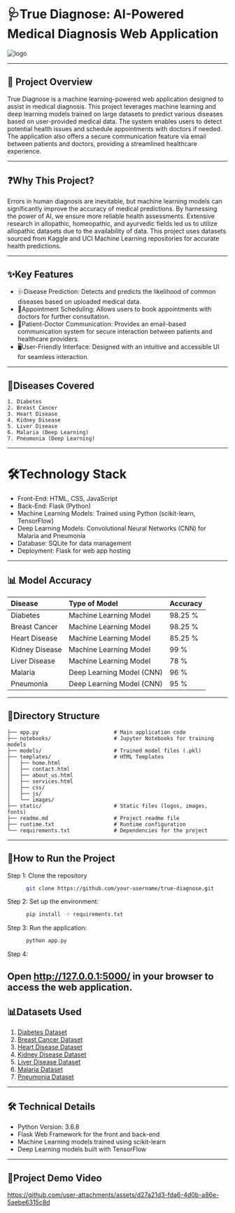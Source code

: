 
# 🩺True Diagnose: AI-Powered Medical Diagnosis Web Application



![logo](https://github.com/user-attachments/assets/0fb60c09-9fce-4e90-8bf1-ffca209a0611)

---

## 📖 Project Overview

True Diagnose is a machine learning-powered web application designed to assist in medical diagnosis. This project leverages machine learning and deep learning models trained on large datasets to predict various diseases based on user-provided medical data. The system enables users to detect potential health issues and schedule appointments with doctors if needed. The application also offers a secure communication feature via email between patients and doctors, providing a streamlined healthcare experience.

---

## ❓Why This Project?

Errors in human diagnosis are inevitable, but machine learning models can significantly improve the accuracy of medical predictions. By harnessing the power of AI, we ensure more reliable health assessments. Extensive research in allopathic, homeopathic, and ayurvedic fields led us to utilize allopathic datasets due to the availability of data. This project uses datasets sourced from Kaggle and UCI Machine Learning repositories for accurate health predictions.

---

## ✨Key Features

 - 🩺Disease Prediction: Detects and predicts the likelihood of common diseases based on uploaded medical data.
 - 📅Appointment Scheduling: Allows users to book appointments with doctors for further consultation.
 - 📧Patient-Doctor Communication: Provides an email-based communication system for secure interaction between patients and healthcare providers.
 - 🖥️User-Friendly Interface: Designed with an intuitive and accessible UI for seamless interaction.

---

## 🦠Diseases Covered

    1. Diabetes
    2. Breast Cancer
    3. Heart Disease
    4. Kidney Disease
    5. Liver Disease
    6. Malaria (Deep Learning)
    7. Pneumonia (Deep Learning)
---

# 🛠️Technology Stack

+ Front-End: HTML, CSS, JavaScript
+ Back-End: Flask (Python)
+ Machine Learning Models: Trained using Python (scikit-learn, TensorFlow)
+ Deep Learning Models: Convolutional Neural Networks (CNN) for Malaria and Pneumonia
+ Database: SQLite for data management
+ Deployment: Flask for web app hosting
  
---
## 📊 Model Accuracy

| Disease | Type of Model    | Accuracy   |
| :-------- | :------- | :------------------------- |
| Diabetes | Machine Learning Model | 98.25 % |
| Breast Cancer | Machine Learning Model | 98.25 % |
| Heart Disease     | Machine Learning Model | 85.25 %|
| Kidney Disease | Machine Learning Model| 99 % |
| Liver Disease | Machine Learning Model | 78 %|
| Malaria | Deep Learning Model (CNN) | 96 % |
| Pneumonia | Deep Learning Model (CNN) | 95 % |
---
## 📁Directory Structure

    ├── app.py                        # Main application code
    ├── notebooks/                    # Jupyter Notebooks for training models
    ├── models/                       # Trained model files (.pkl)
    ├── templates/                    # HTML Templates
    │   ├── home.html
    │   ├── contact.html
    │   ├── about_us.html
    │   ├── services.html
    │   ├── css/
    │   ├── js/
    │   └── images/
    ├── static/                       # Static files (logos, images, fonts)
    ├── readme.md                     # Project readme file
    ├── runtime.txt                   # Runtime configuration
    └── requirements.txt              # Dependencies for the project
---
## 🚀How to Run the Project

  Step 1: Clone the repository
  
  ```bash
        git clone https://github.com/your-username/true-diagnose.git
  ```

  Step 2: Set up the environment:

  ```bash
        pip install -r requirements.txt
  ```

  Step 3: Run the application:

  ```bash
        python app.py
  ```

  Step 4: 
  
  Open http://127.0.0.1:5000/ in your browser to access the web application.
---
## 📊Datasets Used

1. [Diabetes Dataset](https://www.kaggle.com/datasets/uciml/pima-indians-diabetes-database)
2. [Breast Cancer Dataset](https://www.kaggle.com/datasets/uciml/breast-cancer-wisconsin-data)
3. [Heart Disease Dataset](https://www.kaggle.com/datasets/uciml/breast-cancer-wisconsin-data)
4. [Kidney Disease Dataset](https://www.kaggle.com/datasets/mansoordaku/ckdisease)
5. [Liver Disease Dataset](https://www.kaggle.com/datasets/uciml/indian-liver-patient-records)
6. [Malaria Dataset](https://www.kaggle.com/datasets/iarunava/cell-images-for-detecting-malaria)
7. [Pneumonia Dataset](https://www.kaggle.com/datasets/paultimothymooney/chest-xray-pneumonia)
---
## 🛠️ Technical Details

- Python Version: 3.6.8
- Flask Web Framework for the front and back-end
- Machine Learning models trained using scikit-learn
- Deep Learning models built with TensorFlow
---
## 🎥Project Demo Video

https://github.com/user-attachments/assets/d27a21d3-fda6-4d0b-a86e-5aebe6315c8d











